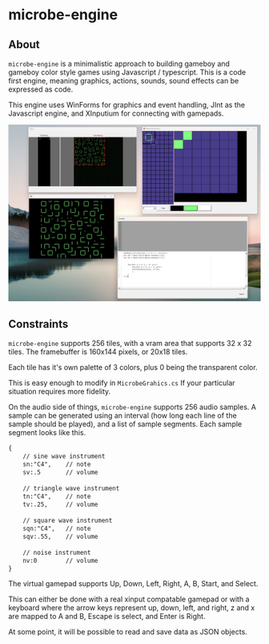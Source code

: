 # microbe-engine

## About

`microbe-engine` is a minimalistic approach to building gameboy and gameboy color style games using Javascript / typescript. This is a code first engine, meaning graphics, actions, sounds, sound effects can be expressed as code.

This engine uses WinForms for graphics and event handling, JInt as the Javascript engine, and XInputium for connecting with gamepads.

![Screen0](docs/screen0.png)

## Constraints

`microbe-engine` supports 256 tiles, with a vram area that supports 32 x 32 tiles. The framebuffer is 160x144 pixels, or 20x18 tiles.

Each tile has it's own palette of 3 colors, plus 0 being the transparent color.

This is easy enough to modify in `MicrobeGrahics.cs` If your particular situation requires more fidelity.

On the audio side of things, `microbe-engine` supports 256 audio samples. A sample can be generated using an interval (how long each line of the sample should be played), and a list of sample segments. Each sample segment looks like this.

```
{
    // sine wave instrument
    sn:"C4",    // note
    sv:.5       // volume
    
    // triangle wave instrument
    tn:"C4",    // note
    tv:.25,     // volume
    
    // square wave instrument
    sqn:"C4",   // note
    sqv:.55,    // volume

    // noise instrument
    nv:0        // volume  
}
```

The virtual gamepad supports Up, Down, Left, Right, A, B, Start, and Select.

This can either be done with a real xinput compatable gamepad or with a keyboard where the arrow keys represent up, down, left, and right, z and x are mapped to A and B, Escape is select, and Enter is Right.

At some point, it will be possible to read and save data as JSON objects.